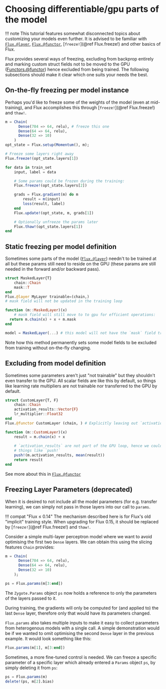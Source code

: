 # Choosing differentiable/gpu parts of the model
!!! note 
    This tutorial features somewhat disconnected topics about customizing your
    models even further. It is advised to be familiar with
    [`Flux.@layer`](@ref), [`Flux.@functor`](@ref), [`freeze!`](@ref
    Flux.freeze!) and other basics of Flux.

Flux provides several ways of freezing, excluding from backprop entirely and
marking custom struct fields not to be moved to the GPU
([Functors.@functor](@ref)) hence excluded from being trained. The following
subsections should make it clear which one suits your needs the best.

## On-the-fly freezing per model instance
Perhaps you'd like to freeze some of the weights of the model (even at
mid-training), and Flux accomplishes this through [`freeze!`](@ref Flux.freeze!) and `thaw!`.

```julia
m = Chain(
      Dense(784 => 64, relu), # freeze this one
      Dense(64 => 64, relu),
      Dense(32 => 10)
    )
opt_state = Flux.setup(Momentum(), m);

# Freeze some layers right away
Flux.freeze!(opt_state.layers[1])

for data in train_set
    input, label = data

    # Some params could be frozen during the training:
    Flux.freeze!(opt_state.layers[2])

    grads = Flux.gradient(m) do m
        result = m(input)
        loss(result, label)
    end
    Flux.update!(opt_state, m, grads[1])

    # Optionally unfreeze the params later
    Flux.thaw!(opt_state.layers[1])
end
```

## Static freezing per model definition
Sometimes some parts of the model ([`Flux.@layer`](@ref)) needn't to be trained at all but these params
still need to reside on the GPU (these params are still needed in the forward
and/or backward pass).
```julia
struct MaskedLayer{T}
    chain::Chain
    mask::T
end
Flux.@layer MyLayer trainable=(chain,)
# mask field will not be updated in the training loop

function (m::MaskedLayer)(x)
    # mask field will still move to to gpu for efficient operations:
  return m.chain(x) + x + m.mask
end

model = MaskedLayer(...) # this model will not have the `mask` field trained
```
Note how this method permanently sets some model fields to be excluded from
training without on-the-fly changing.

## Excluding from model definition
Sometimes some parameters aren't just "not trainable" but they shouldn't even
transfer to the GPU. All scalar fields are like this by default, so things like
learning rate multipliers are not trainable nor transferred to the GPU by
default.
```julia
struct CustomLayer{T, F}
    chain::Chain
    activation_results::Vector{F}
    lr_multiplier::Float32
end
Flux.@functor CustomLayer (chain, ) # Explicitly leaving out `activation_results`

function (m::CustomLayer)(x)
    result = m.chain(x) + x
    
    # `activation_results` are not part of the GPU loop, hence we could do
    # things like `push!`
    push!(m.activation_results, mean(result))
    return result
end
```
See more about this in [`Flux.@functor`](@ref)


## Freezing Layer Parameters (deprecated)

When it is desired to not include all the model parameters (for e.g. transfer learning), we can simply not pass in those layers into our call to `params`.

!!! compat "Flux ≤ 0.14"
    The mechanism described here is for Flux's old "implicit" training style.
    When upgrading for Flux 0.15, it should be replaced by [`freeze!`](@ref Flux.freeze!) and `thaw!`.

Consider a simple multi-layer perceptron model where we want to avoid optimising the first two `Dense` layers. We can obtain
this using the slicing features `Chain` provides:

```julia
m = Chain(
      Dense(784 => 64, relu),
      Dense(64 => 64, relu),
      Dense(32 => 10)
    );

ps = Flux.params(m[3:end])
```

The `Zygote.Params` object `ps` now holds a reference to only the parameters of the layers passed to it.

During training, the gradients will only be computed for (and applied to) the last `Dense` layer, therefore only that would have its parameters changed.

`Flux.params` also takes multiple inputs to make it easy to collect parameters from heterogenous models with a single call. A simple demonstration would be if we wanted to omit optimising the second `Dense` layer in the previous example. It would look something like this:

```julia
Flux.params(m[1], m[3:end])
```

Sometimes, a more fine-tuned control is needed.
We can freeze a specific parameter of a specific layer which already entered a `Params` object `ps`,
by simply deleting it from `ps`:

```julia
ps = Flux.params(m)
delete!(ps, m[2].bias) 
```

